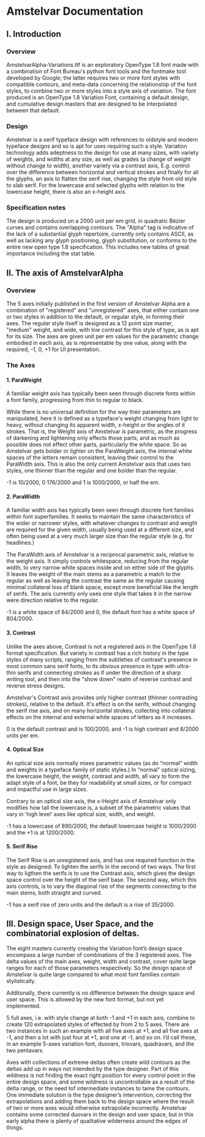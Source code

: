 # Amstelvar Documentation

## I. Introduction

### Overview

AmstelvarAlpha-Variations.ttf is an exploratory OpenType 1.8 font made with a combination of Font Bureau's python font tools and the fontmake tool developed by Google; 
the latter requires two or more font styles with compatible contours, and meta-data concerning the relationship of the font styles, to combine two or more styles into a style axis of variation.
The font produced is an OpenType 1.8 Variation Font, containing a default design, and cumulative design masters that are designed to be interpolated between that default.

### Design

Amstelvar is a serif typeface design with references to oldstyle and modern typeface designs and so is apt for uses requiring such a style. Variation technology adds adeptness to the design for use at many sizes, with variety of weights, and widths at any size, as well as grades (a change of weight without change to width), another variety via a contrast axis, E.g. control over the difference between horizontal and vertical strokes and finally for all the glyphs, an axis to flatten the serif rise, changing the style from old style to slab serif. For the lowercase and selected glyphs with relation to the lowercase height, there is also an x-height axis.

### Specification notes

The design is produced on a 2000 unit per em grid, in quadratic Bézier curves and contains overlapping contours. The "Alpha" tag is indicative of the lack of a substantial glyph repertoire, currently only contains ASCII, as well as lacking any glyph positioning, glyph substitution, or conforms to the entire new open type 1.8 specification. This includes new tables of great importance including the stat table.

## II. The axis of AmstelvarAlpha

### Overview

The 5 axes initially published in the first version of Amstelvar Alpha are a combination of "registered" and "unregistered" axes, that either contain one or two styles in addition to the default, or regular style, in forming their axes.
The regular style itself is designed as a 12 point size master, "medium" weight, and wide, with low contrast for this style of type, as is apt for its size.
The axes are given unit per em values for the parametric change embodied in each axis, as is representable by one value, along with the required, -1, 0, +1 for UI presentation. 

### The Axes

#### 1. ParaWeight

A familiar weight axis has typically been seen through discrete fonts within a font family, progressing from thin to regular to black.

While there is no universal definition for the way their parameters are manipulated, here it is defined as a typeface's weight changing from light to heavy, without changing its apparent width, x-height or the angles of it strokes.
That is, the Weight axis of Amstelvar is parametric, as the progress of darkening and lightening only effects those parts, and as much as possible does not effect other parts, particularly the white space. 
So as Amstelvar gets bolder or lighter on the ParaWeight axis, the internal white spaces of the letters remain consistent, leaving their control to the ParaWidth axis. This is also the only current Amstelvar axis that uses two styles, one thinner than the regular and one bolder than the regular.

-1 is 10/2000, 0 176/2000 and 1 is 1000/2000, or half the em.

#### 2. ParaWidth

A familiar width axis has typically been seen through discrete font families within font superfamilies. 
It seeks to maintain the same characteristics of the wider or narrower styles, with whatever changes to contrast and weight are required for the given width, usually being used at a different size, and often being used at a very much larger size than the regular style (e.g. for headlines.)

The ParaWidth axis of Amstelvar is a reciprocal parametric axis, relative to the weight axis. 
It simply controls whitespace, reducing from the regular width, to very narrow white spaces inside and on either side of the glyphs.
It leaves the weight of the main stems as a parametric a match to the regular as well as leaving the contrast the same as the regular causing minimal collateral loss of blank space, except more beneficial like the length of serifs.
The axis currently only uses one style that takes it in the narrow were direction relative to the regular.

-1 is a white space of 84/2000 and 0, the default font has a white space of 804/2000.

#### 3. Contrast

Unlike the axes above, Contrast is not a registered axis in the OpenType 1.8 format specification.
But variety in contrast has a rich history in the type styles of many scripts, ranging from the subtleties of contrast's presence in most common sans serif fonts, to its obvious presence in type with ultra-thin serifs and connecting strokes as if under the direction of a sharp writing tool, and then into the "show down" realm of reverse contrast and reverse stress designs.

Amstelvar's Contrast axis provides only higher contrast (thinner contrasting strokes), relative to the default. It's effect is on the serifs, without changing the serif rise axis, and on many horizontal strokes, collecting into collateral effects on the internal and external white spaces of letters as it increases.

0 is the default contrast and is 100/2000, and -1 is high contrast and 8/2000 units per em. 

#### 4. Optical Size

An optical size axis normally mixes parametric values (as do “normal” width and weights in a typeface family of static styles.)
In “normal” optical sizing, the lowercase height, the weight, contrast and width, all vary to form the adapt style of a font, be they for readability at small sizes, or for compact and impactful use in large sizes.  

Contrary to an optical size axis, the x-Height axis of Amstelvar only modifies how tall the lowercase is, a subset of the parametric values that vary in 'high level' axes like optical size, width, and weight.

-1 has a lowercase of 890/2000, the default lowercase height is 1000/2000 and the +1 is at 1200/2000.

#### 5. Serif Rise

The Serif Rise is an unregistered axis, and has one required function in the style as designed: To lighten the serifs in the second of two ways. 
The first way to ligthen the serifs is to use the Contrast axis, which gives the design space control over the height of the serif base. 
The second way, which this axis controls, is to vary the diagonal rise of the segments connecting to the main stems, both straight and curved.

-1 has a serif rise of zero units and the default is a rise of 35/2000.

## III. Design space, User Space, and the combinatorial explosion of deltas.

The eight masters currently creating the Variation font’s design space encompass a large number of combinations of the 3 registered axes. 
The delta values of the main axes, weight, width and contrast, cover quite large ranges for each of those parameters respectively. 
So the design space of Amstelvar is quite large compared to what most font families contain stylistically.

Additonally, there currently is no difference between the design space and user space.
This is allowed by the new font format, but not yet implemented.

5 full axes, i.e. with style change at both -1 and +1 in each axis,  combine to create 120 extrapolated styles of effected by from 2 to 5 axes.
There are two instances in such an example with all five axes at +1, and all five axes at -1, and then a lot with just four at +1, and one at -1, and so on.
I’d call these, in an example 5-axes variation font, duovars, triovars, quadravars, and the two pentavars.

Axes with collections of extreme deltas often create wild contours as the deltas add up in ways not intended by the type designer.
Part of this wildness is not finding the exact right position for every control point in the entire design space, and some wildness is uncontrollable as a result of the delta range, or the need tof intermediate instances to tame the contours.
One immediate solution is the type designer’s intervention, correcting the extrapolations and adding them back to the design space where the result of two or more axes would otherwise extrapolate incorrectly.
Amstelvar contains some corrected duovars in the design and user space, but in this early alpha there is plenty of qualitative wilderness around the edges of things.
